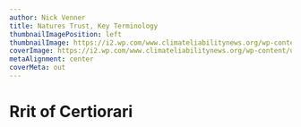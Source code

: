 ```yaml
---
author: Nick Venner
title: Natures Trust, Key Terminology
thumbnailImagePosition: left
thumbnailImage: https://i2.wp.com/www.climateliabilitynews.org/wp-content/uploads/2018/03/DSC_5792-e1520455177569.jpg?fit=1200%2C800&ssl=1
coverImage: https://i2.wp.com/www.climateliabilitynews.org/wp-content/uploads/2018/03/DSC_5792-e1520455177569.jpg?fit=1200%2C800&ssl=1
metaAlignment: center
coverMeta: out
---
```

# Rrit of Certiorari
